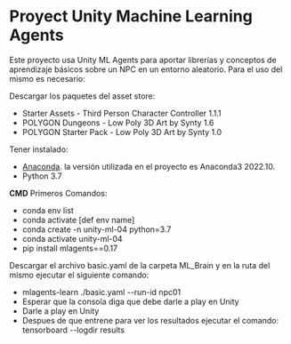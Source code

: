 # Proyect Unity Machine Learning Agents

Este proyecto usa Unity ML Agents para aportar librerías y conceptos de aprendizaje básicos sobre un NPC en un entorno aleatorio.
Para el uso del mismo es necesario:

Descargar los paquetes del asset store:
- Starter Assets - Third Person Character Controller 1.1.1
- POLYGON Dungeons - Low Poly 3D Art by Synty 1.6
- POLYGON Starter Pack - Low Poly 3D Art by Synty 1.0

Tener instalado:
- [Anaconda](https://www.anaconda.com/). la versión utilizada en el proyecto es Anaconda3 2022.10.
- Python 3.7

**CMD** Primeros Comandos:
- conda env list
- conda activate [def env name]
- conda create -n unity-ml-04 python=3.7
- conda activate unity-ml-04
- pip install mlagents==0.17

Descargar el archivo basic.yaml de la carpeta ML_Brain y en la ruta del mismo ejecutar el siguiente comando:

- mlagents-learn ./basic.yaml --run-id npc01
- Esperar que la consola diga que debe darle a play en Unity 
- Darle a play en Unity
- Despues de que entrene para ver los resultados ejecutar el comando: tensorboard --logdir results

